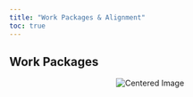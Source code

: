 ```yaml
---
title: "Work Packages & Alignment"
toc: true
---
```


## Work Packages

<p align="center">
  <img src="/work-packages.jpg" alt="Centered Image">
</p>

